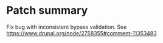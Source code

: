 # Patch summary

Fix bug with inconsistent bypass validation. See https://www.drupal.org/node/2758355#comment-11353483 
